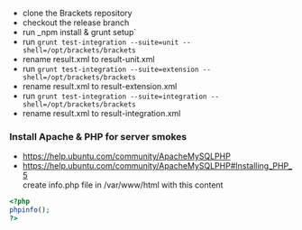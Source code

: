 - clone the Brackets repository  
- checkout the release branch  
- run _npm install & grunt setup`  
- run `grunt test-integration --suite=unit --shell=/opt/brackets/brackets`  
- rename result.xml to result-unit.xml  
- run `grunt test-integration --suite=extension --shell=/opt/brackets/brackets`  
- rename result.xml to result-extension.xml  
- run `grunt test-integration --suite=integration --shell=/opt/brackets/brackets`  
- rename result.xml to result-integration.xml  

### Install Apache & PHP for server smokes  

- https://help.ubuntu.com/community/ApacheMySQLPHP  
- https://help.ubuntu.com/community/ApacheMySQLPHP#Installing_PHP_5  
create info.php file in /var/www/html with this content
```php
<?php
phpinfo();
?>
```